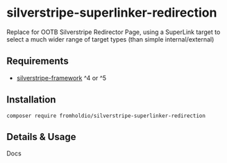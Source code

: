 # silverstripe-superlinker-redirection

Replace for OOTB Silverstripe Redirector Page, using a SuperLink target to select a much wider range of target types (than simple internal/external)

## Requirements

* [silverstripe-framework](https://github.com/silverstripe/silverstripe-framework) ^4 or ^5

## Installation

`composer require fromholdio/silverstripe-superlinker-redirection`

## Details & Usage

Docs
